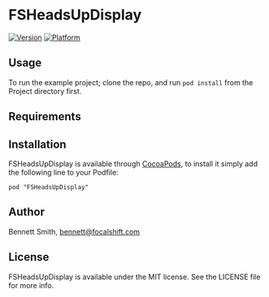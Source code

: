 # FSHeadsUpDisplay

[![Version](http://cocoapod-badges.herokuapp.com/v/FSHeadsUpDisplay/badge.png)](http://cocoadocs.org/docsets/FSHeadsUpDisplay)
[![Platform](http://cocoapod-badges.herokuapp.com/p/FSHeadsUpDisplay/badge.png)](http://cocoadocs.org/docsets/FSHeadsUpDisplay)

## Usage

To run the example project; clone the repo, and run `pod install` from the Project directory first.

## Requirements

## Installation

FSHeadsUpDisplay is available through [CocoaPods](http://cocoapods.org), to install
it simply add the following line to your Podfile:

    pod "FSHeadsUpDisplay"

## Author

Bennett Smith, bennett@focalshift.com

## License

FSHeadsUpDisplay is available under the MIT license. See the LICENSE file for more info.

